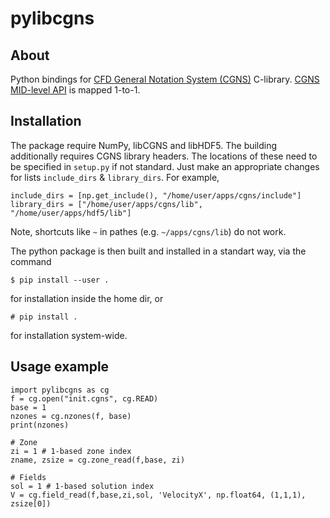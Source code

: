 # pylibcgns

## About

Python bindings for [CFD General Notation System (CGNS)](https://github.com/CGNS/CGNS) C-library.
[CGNS MID-level API](https://cgns.github.io/CGNS_docs_current/midlevel/index.html) is mapped 1-to-1.

## Installation

The package require NumPy, libCGNS and libHDF5. The building additionally requires CGNS library headers. The locations of these need to be specified in `setup.py` if not standard. Just make an appropriate changes for lists `include_dirs` & `library_dirs`. For example,
```
include_dirs = [np.get_include(), "/home/user/apps/cgns/include"]
library_dirs = ["/home/user/apps/cgns/lib", "/home/user/apps/hdf5/lib"]
```
Note, shortcuts like `~` in pathes (e.g. `~/apps/cgns/lib`) do not work.

The python package is then built and installed in a standart way, via the command
```
$ pip install --user .
```
for installation inside the home dir, or
```
# pip install .
```
for installation system-wide.

## Usage example
```
import pylibcgns as cg
f = cg.open("init.cgns", cg.READ)
base = 1
nzones = cg.nzones(f, base)
print(nzones)

# Zone
zi = 1 # 1-based zone index
zname, zsize = cg.zone_read(f,base, zi)

# Fields
sol = 1 # 1-based solution index
V = cg.field_read(f,base,zi,sol, 'VelocityX', np.float64, (1,1,1), zsize[0])
```